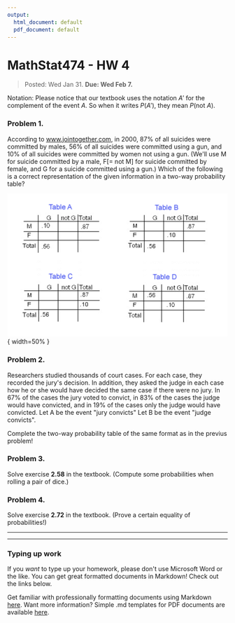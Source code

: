 ```yaml
---
output:
  html_document: default
  pdf_document: default
---
```

# MathStat474 - HW 4

> Posted: Wed Jan 31. **Due: Wed Feb 7.** 

Notation: Please notice that our textbook uses the notation $A'$ for the complement of the event $A$. So when it writes $P(A')$, they mean $P(\mbox{not }A)$.


### Problem 1.

<!-- Solve exercise **2.46** in the textbook. (Counting outcomes: combinations and permutations.) 
Solve exercise **2.47** in the textbook. (Counting outcomes: combinations and permutations.) 
Solve exercise **2.48** in the textbook. (Counting outcomes: combinations and permutations.) 
--> 

According to www.jointogether.com, in 2000, 87% of all suicides were committed by males, 56% of all suicides were
committed using a gun, and 10% of all suicides were committed by women not using a gun.
(We'll use M for suicide committed by a male, F[= not M] for suicide committed by female, and G for a suicide
committed using a gun.)
Which of the following is a correct representation of the given information in a two-way probability table?

![](hw4-4tables.png){ width=50% }

### Problem 2. 

<!-- Complete the entire two-way probability table starting with the information displayed in the correct answer to the previous question. Your answer table should have all 9 enries populated. 

### Problem 3.
--> 

Researchers studied thousands of court cases. For each case, they recorded the jury's decision. In addition, they asked
the judge in each case how he or she would have decided the same case if there were no jury. In 67% of the cases the jury
voted to convict, in 83% of the cases the judge would have convicted, and in 19% of the cases only the judge would have
convicted.
Let A be the event "jury convicts"
Let B be the event "judge convicts".

Complete the two-way probability table of the same format as in the previus problem! 


<!-- 
\begin{table}[]
\begin{tabular}{|l|l|l|l|l|}
\hline
B & not B & Total &       &  \\ \hline
  &       &       & A     &  \\ \hline
  &       &       & Not A &  \\ \hline
  &       &       & Total &  \\ \hline
\end{tabular}
\end{table}
--> 


### Problem 3.

 Solve exercise **2.58** in the textbook. (Compute some probabilities when rolling a pair of dice.) 


### Problem 4. 

Solve exercise **2.72** in the textbook. (Prove a certain equality of probabilities!) 

---

---

### Typing up work 

If you *want* to type up your homework, please don't use Microsoft Word or the like. You can get great formatted documents in Markdown! Check out the links below. 

Get familiar with professionally formatting documents using Markdown [here](https://sondzus.github.io/MathStat474/DocumentFormattingGuidelines.html). 
Want more information? Simple .md templates for PDF documents are available [here](https://sondzus.github.io/MathStat474/DocumentFormattingGuidelines.html). 

